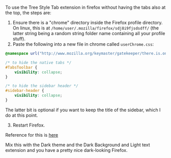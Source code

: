To use the Tree Style Tab extension in firefox without having the tabs also at the top, the steps are:

1. Ensure there is a "chrome" directory inside the Firefox profile directory. On linux, this is at `/home/user/.mozilla/firefox/sdj8i9fjsdsdff/` (the latter string being a random string folder name containing all your profile stuff).
2. Paste the following into a new file in chrome called `userChrome.css`:

```css
@namespace url("http://www.mozilla.org/keymaster/gatekeeper/there.is.only.xul");

/* to hide the native tabs */
#TabsToolbar {
    visibility: collapse;
}

/* to hide the sidebar header */
#sidebar-header {
    visibility: collapse;
}
```

The latter bit is optional if you want to keep the title of the sidebar, which I do at this point.

3. Restart Firefox.

Reference for this is [here](https://www.reddit.com/r/firefox/comments/736cji/how_to_hide_native_tabs_in_firefox_57_tree_style/)

Mix this with the Dark theme and the Dark Background and Light text extension and you have a pretty nice dark-looking Firefox.
